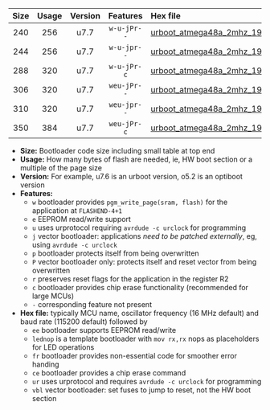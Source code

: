 |Size|Usage|Version|Features|Hex file|
|:-:|:-:|:-:|:-:|:--|
|240|256|u7.7|`w-u-jPr--`|[urboot_atmega48a_2mhz_19200bps_lednop_ur_vbl.hex](https://raw.githubusercontent.com/stefanrueger/urboot.hex/main/mcus/atmega48a/fcpu_2mhz/19200_bps/urboot_atmega48a_2mhz_19200bps_lednop_ur_vbl.hex)|
|244|256|u7.7|`w-u-jpr--`|[urboot_atmega48a_2mhz_19200bps_lednop_fr_ur_vbl.hex](https://raw.githubusercontent.com/stefanrueger/urboot.hex/main/mcus/atmega48a/fcpu_2mhz/19200_bps/urboot_atmega48a_2mhz_19200bps_lednop_fr_ur_vbl.hex)|
|288|320|u7.7|`w-u-jPr-c`|[urboot_atmega48a_2mhz_19200bps_lednop_fr_ce_ur_vbl.hex](https://raw.githubusercontent.com/stefanrueger/urboot.hex/main/mcus/atmega48a/fcpu_2mhz/19200_bps/urboot_atmega48a_2mhz_19200bps_lednop_fr_ce_ur_vbl.hex)|
|306|320|u7.7|`weu-jPr--`|[urboot_atmega48a_2mhz_19200bps_ee_lednop_ur_vbl.hex](https://raw.githubusercontent.com/stefanrueger/urboot.hex/main/mcus/atmega48a/fcpu_2mhz/19200_bps/urboot_atmega48a_2mhz_19200bps_ee_lednop_ur_vbl.hex)|
|310|320|u7.7|`weu-jpr--`|[urboot_atmega48a_2mhz_19200bps_ee_lednop_fr_ur_vbl.hex](https://raw.githubusercontent.com/stefanrueger/urboot.hex/main/mcus/atmega48a/fcpu_2mhz/19200_bps/urboot_atmega48a_2mhz_19200bps_ee_lednop_fr_ur_vbl.hex)|
|350|384|u7.7|`weu-jPr-c`|[urboot_atmega48a_2mhz_19200bps_ee_lednop_fr_ce_ur_vbl.hex](https://raw.githubusercontent.com/stefanrueger/urboot.hex/main/mcus/atmega48a/fcpu_2mhz/19200_bps/urboot_atmega48a_2mhz_19200bps_ee_lednop_fr_ce_ur_vbl.hex)|

- **Size:** Bootloader code size including small table at top end
- **Usage:** How many bytes of flash are needed, ie, HW boot section or a multiple of the page size
- **Version:** For example, u7.6 is an urboot version, o5.2 is an optiboot version
- **Features:**
  + `w` bootloader provides `pgm_write_page(sram, flash)` for the application at `FLASHEND-4+1`
  + `e` EEPROM read/write support
  + `u` uses urprotocol requiring `avrdude -c urclock` for programming
  + `j` vector bootloader: applications *need to be patched externally*, eg, using `avrdude -c urclock`
  + `p` bootloader protects itself from being overwritten
  + `P` vector bootloader only: protects itself and reset vector from being overwritten
  + `r` preserves reset flags for the application in the register R2
  + `c` bootloader provides chip erase functionality (recommended for large MCUs)
  + `-` corresponding feature not present
- **Hex file:** typically MCU name, oscillator frequency (16 MHz default) and baud rate (115200 default) followed by
  + `ee` bootloader supports EEPROM read/write
  + `lednop` is a template bootloader with `mov rx,rx` nops as placeholders for LED operations
  + `fr` bootloader provides non-essential code for smoother error handing
  + `ce` bootloader provides a chip erase command
  + `ur` uses urprotocol and requires `avrdude -c urclock` for programming
  + `vbl` vector bootloader: set fuses to jump to reset, not the HW boot section
